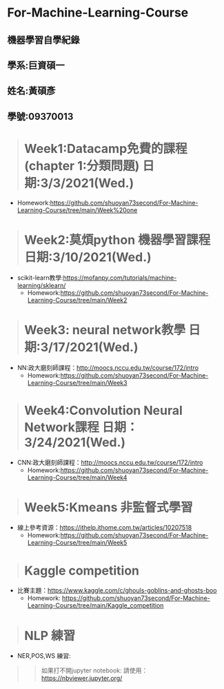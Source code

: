 # For-Machine-Learning-Course
## 機器學習自學紀錄 

##  學系:巨資碩一 

##  姓名:黃碩彥 
##  學號:09370013


 ># Week1:Datacamp免費的課程(chapter 1:分類問題) 日期:3/3/2021(Wed.)
  
  * Homework:https://github.com/shuoyan73second/For-Machine-Learning-Course/tree/main/Week%20one


 > # Week2:莫煩python 機器學習課程 日期:3/10/2021(Wed.)
  * scikit-learn教學:https://mofanpy.com/tutorials/machine-learning/sklearn/
    * Homework:https://github.com/shuoyan73second/For-Machine-Learning-Course/tree/main/Week2




 > # Week3: neural network教學 日期:3/17/2021(Wed.)
 * NN:政大磨刻師課程：http://moocs.nccu.edu.tw/course/172/intro
   * Homework:https://github.com/shuoyan73second/For-Machine-Learning-Course/tree/main/Week3
 

 > # Week4:Convolution Neural Network課程 日期：3/24/2021(Wed.)
 * CNN:政大磨刻師課程：http://moocs.nccu.edu.tw/course/172/intro
   * Homework:https://github.com/shuoyan73second/For-Machine-Learning-Course/tree/main/Week4




># Week5:Kmeans 非監督式學習 
* 線上參考資源：https://ithelp.ithome.com.tw/articles/10207518
  * Homework:https://github.com/shuoyan73second/For-Machine-Learning-Course/tree/main/Week5

># Kaggle competition
* 比賽主題：https://www.kaggle.com/c/ghouls-goblins-and-ghosts-boo
  * Homework:  https://github.com/shuoyan73second/For-Machine-Learning-Course/tree/main/Kaggle_competition

># NLP 練習
* NER,POS,WS 練習: 
  
  


>>如果打不開jupyter notebook:
>>請使用：https://nbviewer.jupyter.org/
